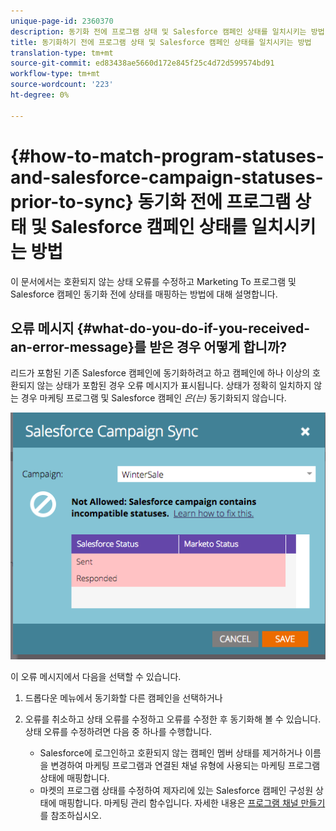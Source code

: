 ```yaml
---
unique-page-id: 2360370
description: 동기화 전에 프로그램 상태 및 Salesforce 캠페인 상태를 일치시키는 방법 - 마케팅 문서 - 제품 설명서
title: 동기화하기 전에 프로그램 상태 및 Salesforce 캠페인 상태를 일치시키는 방법
translation-type: tm+mt
source-git-commit: ed83438ae5660d172e845f25c4d72d599574bd91
workflow-type: tm+mt
source-wordcount: '223'
ht-degree: 0%

---
```



# {#how-to-match-program-statuses-and-salesforce-campaign-statuses-prior-to-sync} 동기화 전에 프로그램 상태 및 Salesforce 캠페인 상태를 일치시키는 방법

이 문서에서는 호환되지 않는 상태 오류를 수정하고 Marketing To 프로그램 및 Salesforce 캠페인 동기화 전에 상태를 매핑하는 방법에 대해 설명합니다.

## 오류 메시지 {#what-do-you-do-if-you-received-an-error-message}를 받은 경우 어떻게 합니까?

리드가 포함된 기존 Salesforce 캠페인에 동기화하려고 하고 캠페인에 하나 이상의 호환되지 않는 상태가 포함된 경우 오류 메시지가 표시됩니다. 상태가 정확히 일치하지 않는 경우 마케팅 프로그램 및 Salesforce 캠페인 *은(는)* 동기화되지 않습니다.

![](assets/image2015-7-22-9-3a23-3a29.png)

이 오류 메시지에서 다음을 선택할 수 있습니다.

1. 드롭다운 메뉴에서 동기화할 다른 캠페인을 선택하거나
1. 오류를 취소하고 상태 오류를 수정하고 오류를 수정한 후 동기화해 볼 수 있습니다. 상태 오류를 수정하려면 다음 중 하나를 수행합니다.

   * Salesforce에 로그인하고 호환되지 않는 캠페인 멤버 상태를 제거하거나 이름을 변경하여 마케팅 프로그램과 연결된 채널 유형에 사용되는 마케팅 프로그램 상태에 매핑합니다.
   * 마켓의 프로그램 상태를 수정하여 제자리에 있는 Salesforce 캠페인 구성원 상태에 매핑합니다. 마케팅 관리 함수입니다. 자세한 내용은 [프로그램 채널 만들기](/help/marketo/product-docs/administration/tags/create-a-program-channel.md)를 참조하십시오.
